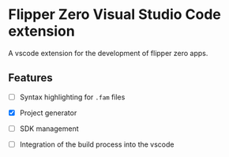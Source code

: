 # Flipper Zero Visual Studio Code extension

A vscode extension for the development of flipper zero apps.

## Features

- [ ] Syntax highlighting for `.fam` files
- [x] Project generator
- [ ] SDK management
- [ ] Integration of the build process into the vscode

